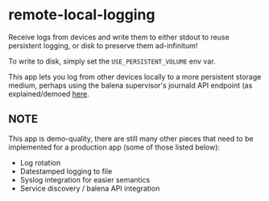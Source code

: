 # remote-local-logging

Receive logs from devices and write them to either stdout to reuse persistent logging, or disk to preserve them
ad-infinitum!

To write to disk, simply set the `USE_PERSISTENT_VOLUME` env var.

This app lets you log from other devices locally to a more persistent storage medium, perhaps using the balena
supervisor's journald API endpoint (as explained/demoed
[here](https://github.com/balena-io-playground/device-cloud-logging).

## NOTE

This app is demo-quality, there are still many other pieces that need to be implemented for a production app (some of
those listed below):

* Log rotation
* Datestamped logging to file
* Syslog integration for easier semantics
* Service discovery / balena API integration
